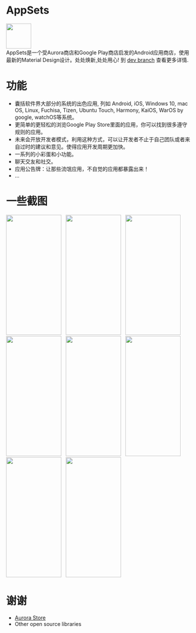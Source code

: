 # AppSets
<img src="https://i.loli.net/2021/05/16/BGC5IMwrSKm72v4.png" width="68" height="68"/><br>
AppSets是一个受Aurora商店和Google Play商店启发的Android应用商店，使用最新的Material Design设计。处处焕新,处处用心!
到 <a href="https://github.com/Xucaiju/AppSets/tree/dev">dev branch</a> 查看更多详情.
# 功能
* 囊括软件界大部分的系统的出色应用, 列如 Android, iOS, Windows 10, mac OS, Linux, Fuchisa, Tizen, Ubuntu Touch, Harmony, KaiOS, WarOS by google, watchOS等系统。
* 更简单的更轻松的浏览Google Play Store里面的应用，你可以找到很多遵守规则的应用。
* 未来会开放开发者模式，利用这种方式，可以让开发者不止于自己团队或者来自过时的建议和意见。使得应用开发周期更加快。
* 一系列的小彩蛋和小功能。
* 聊天交友和社交。
* 应用公告牌：让那些流氓应用，不自觉的应用都暴露出来！
* ...
# 一些截图
<img src="https://i.loli.net/2021/05/16/NE4X5lV92SwkY7I.png" width="150" height="325"/>&nbsp;&nbsp;
<img src="https://i.loli.net/2021/05/16/kUZnSWKqu3cElNM.png" width="150" height="325"/>&nbsp;&nbsp;
<img src="https://i.loli.net/2021/05/16/DZCXgTY9hJeOsVH.png" width="150" height="325"/>&nbsp;&nbsp;
<img src="https://i.loli.net/2021/05/16/8uj6ThUOlWvmtVs.png" width="150" height="325"/>&nbsp;&nbsp;
<img src="https://i.loli.net/2021/05/16/UZAH278kOyioMJv.png" width="150" height="325"/>&nbsp;&nbsp;
<img src="https://i.loli.net/2021/05/16/FhNVS7KyvkYe8u1.png" width="150" height="325"/>&nbsp;&nbsp;
<img src="https://i.loli.net/2021/05/16/dt6gBiQFDT5OSAl.png" width="150" height="325"/>&nbsp;&nbsp;
<img src="https://i.loli.net/2021/05/16/idWAabSCOPJs5yj.png" width="150" height="325"/>&nbsp;&nbsp;
# 谢谢
* <a href="https://gitlab.com/AuroraOSS">Aurora Store</a>
* Other open source libraries


